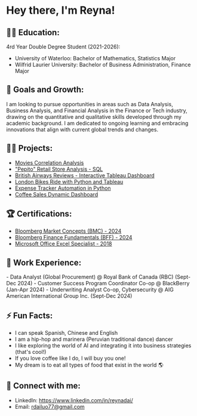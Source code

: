 <h1>Hey there, I'm Reyna! </h1>

<h2>👩‍🎓 Education:</h2>

4rd Year Double Degree Student (2021-2026):
- University of Waterloo: Bachelor of Mathematics, Statistics Major
- Wilfrid Laurier University: Bachelor of Business Administration, Finance Major

<h2> 🌱 Goals and Growth:</h2>
I am looking to pursue opportunities in areas such as Data Analysis, Business Analysis, and Financial Analysis in the Finance or Tech industry, drawing on the quantitative and qualitative skills developed through my academic background. I am dedicated to ongoing learning and embracing innovations that align with current global trends and changes.

<h2>👨‍💻 Projects:</h2>

- [Movies Correlation Analysis](https://github.com/Rdailuo/movies_correlation.git)
- ["Pepito" Retail Store Analysis - SQL](https://github.com/Rdailuo/SQL_retail_sales.git)
- [British Airways Reviews - Interactive Tableau Dashboard](https://public.tableau.com/shared/QWCYRJKDH?:display_count=n&:origin=viz_share_link)
- [London Bikes Ride with Python and Tableau](https://public.tableau.com/app/profile/reyna.dai/viz/LondonBikes_17283523766730/Dashboard1)
- [Expense Tracker Automation in Python](https://github.com/Rdailuo/Expense-Tracker-Automation.git)
- [Coffee Sales Dynamic Dashboard](https://github.com/Rdailuo/excel-project-coffee.git)


<h2>🏆 Certifications:</h2>

- [Bloomberg Market Concepts (BMC) - 2024](https://portal.bloombergforeducation.com/certificates/YZLu8qReu39LHAP5qcX2MNo1)
- [Bloomberg Finance Fundamentals (BFF) - 2024](https://portal.bloombergforeducation.com/certificates/wHXSPSnyLW35rh4TW8CGqbar)
- [Microsoft Office Excel Specialist - 2018](https://www.certiport.com/portal/Pages/PrintTranscriptInfo.aspx?action=Cert&id=251&cvid=jlFNhafPGdADi7aMlNiVXw==)


<h2>💼 Work Experience:</h2>
- Data Analyst (Global Procurement) @ Royal Bank of Canada (RBC) (Sept-Dec 2024)
- Customer Success Program Coordinator Co-op @ BlackBerry (Jan-Apr 2024)
- Underwriting Analyst Co-op, Cybersecurity @ AIG American International Group Inc. (Sept-Dec 2024)

<h2> ⚡ Fun Facts:</h2>

- I can speak Spanish, Chinese and English
- I am a hip-hop and marinera (Peruvian traditional dance) dancer
- I like exploring the world of AI and integrating it into business strategies (that's cool!)
- If you love coffee like I do, I will buy you one!
- My dream is to eat all types of food that exist in the world 🌎


<h2> 🤳 Connect with me:</h2>

- LinkedIn: https://www.linkedin.com/in/reynadai/
- Email: rdailuo77@gmail.com
